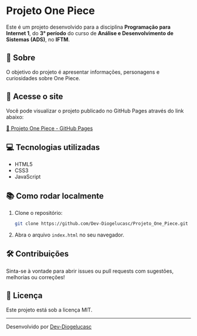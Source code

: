 # Projeto One Piece

Este é um projeto desenvolvido para a disciplina **Programação para Internet 1**, do **3° período** do curso de **Análise e Desenvolvimento de Sistemas (ADS)**, no **IFTM**.

## 📄 Sobre

O objetivo do projeto é apresentar informações, personagens e curiosidades sobre One Piece.

## 🚀 Acesse o site

Você pode visualizar o projeto publicado no GitHub Pages através do link abaixo:

[🔗 Projeto One Piece - GitHub Pages](https://dev-diogelucasc.github.io/Projeto_One_Piece/)

## 💻 Tecnologias utilizadas

- HTML5
- CSS3
- JavaScript

## 📚 Como rodar localmente

1. Clone o repositório:
   ```bash
   git clone https://github.com/Dev-Diogelucasc/Projeto_One_Piece.git
   ```
2. Abra o arquivo `index.html` no seu navegador.

## 🛠️ Contribuições

Sinta-se à vontade para abrir issues ou pull requests com sugestões, melhorias ou correções!

## 📄 Licença

Este projeto está sob a licença MIT.

---

Desenvolvido por [Dev-Diogelucasc](https://github.com/Dev-Diogelucasc)
